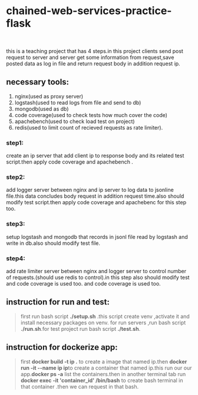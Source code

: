 # chained-web-services-practice-flask<br/>
‫


this is a teaching project that has 4 steps.in this project clients send post request to server and server get some information from request,save posted
data as log in file and return request body in addition request ip.
##  necessary tools:
1. nginx(used as proxy server)
2. logstash(used to read logs from file and send to db)
3. mongodb(used as db)
4. code coverage(used to check tests how much cover the code)
5. apachebench(used to check load test on project)
6. redis(used to limit count of recieved requests as rate limiter).
### step1:
 create an ip server that add client ip to response body and its related test script.then apply code coverage and apachebench .
### step2:
 add logger server between nginx and ip server to log data to jsonline file.this data concludes body request in addition request time.also should modify
 test script.then apply code coverage and apachebenc for this step too.
### step3:
 setup logstash and mongodb that records in jsonl file read by logstash and write in db.also should modify test file.
### step4:
 add rate limiter server between nginx and logger server to control number of requests.(should use redis to control).in this step also should modify test
 and code coverage is used too. and code coverage is used too.
## instruction for run and test:
> first run bash script  **./setup.sh** </span>.this script create venv ,activate it and install necessary packages on venv.
 for run servers ,run bash script  **./run.sh**.for test project run bash script **./test.sh**.
## instruction for dockerize app:
>first **docker build -t ip .** to create a image that named ip.then **docker run -it --name ip ip**to create a container that named ip.this run our 
 our app.**docker ps -a** list the containers.then in another terminal tab run **docker exec -it 'container_id' /bin/bash** to create bash terminal in
 that container .then we can request in that bash.
